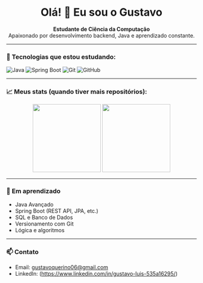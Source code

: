 <h1 align="center">Olá! 👋 Eu sou o Gustavo</h1>

<p align="center">
  <strong>Estudante de Ciência da Computação</strong> <br>
  Apaixonado por desenvolvimento backend, Java e aprendizado constante.
</p>

---

### 🚀 Tecnologias que estou estudando:
![Java](https://img.shields.io/badge/Java-ED8B00?style=for-the-badge&logo=java&logoColor=white)
![Spring Boot](https://img.shields.io/badge/Spring_Boot-6DB33F?style=for-the-badge&logo=spring-boot&logoColor=white)
![Git](https://img.shields.io/badge/Git-F05032?style=for-the-badge&logo=git&logoColor=white)
![GitHub](https://img.shields.io/badge/GitHub-181717?style=for-the-badge&logo=github&logoColor=white)

---

### 📈 Meus stats (quando tiver mais repositórios):
<div align="center">
  <img height="180em" src="https://github-readme-stats.vercel.app/api?username=TatsuXV&show_icons=true&theme=tokyonight" />
  <img height="180em" src="https://github-readme-stats.vercel.app/api/top-langs/?username=TatsuXV&layout=compact&theme=tokyonight" />
</div>

---

### 🧠 Em aprendizado
- Java Avançado
- Spring Boot (REST API, JPA, etc.)
- SQL e Banco de Dados
- Versionamento com Git
- Lógica e algoritmos

---

### 📫 Contato
- Email: gustavoquerino06@gmail.com  
- LinkedIn: (https://www.linkedin.com/in/gustavo-luis-535a16295/)
